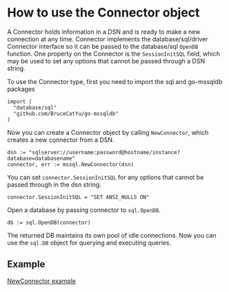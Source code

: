 # How to use the Connector object

A Connector holds information in a DSN and is ready to make a new connection at any time. Connector implements the database/sql/driver Connector interface so it can be passed to the database/sql `OpenDB` function. One property on the Connector is the `SessionInitSQL` field, which may be used to set any options that cannot be passed through a DSN string.

To use the Connector type, first you need to import the sql and go-mssqldb packages

```
import (
  "database/sql"
  "github.com/BruceCatYu/go-mssqldb"
)
```

Now you can create a Connector object by calling `NewConnector`, which creates a new connector from a DSN.

```
dsn := "sqlserver://username:password@hostname/instance?database=databasename"
connector, err := mssql.NewConnector(dsn)
```

You can set `connector.SessionInitSQL` for any options that cannot be passed through in the dsn string.

`connector.SessionInitSQL = "SET ANSI_NULLS ON"`

Open a database by passing connector to `sql.OpenDB`.

`db := sql.OpenDB(connector)`

The returned DB maintains its own pool of idle connections. Now you can use the `sql.DB` object for querying and executing queries.

## Example
[NewConnector example](../newconnector_example_test.go)
